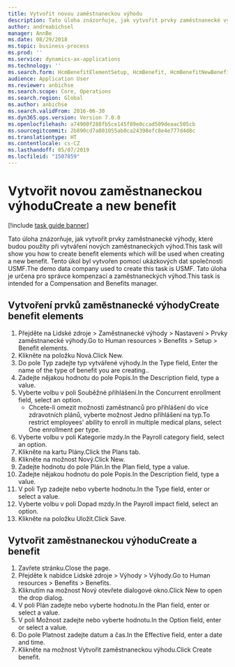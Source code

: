 ```yaml
---
title: Vytvořit novou zaměstnaneckou výhodu
description: Tato úloha znázorňuje, jak vytvořit prvky zaměstnanecké výhody, které budou použity při vytváření nových zaměstnaneckých výhod.
author: andreabichsel
manager: AnnBe
ms.date: 08/29/2018
ms.topic: business-process
ms.prod: ''
ms.service: dynamics-ax-applications
ms.technology: ''
ms.search.form: HcmBenefitElementSetup, HcmBenefit, HcmBenefitNewBenefit, HcmBenefitPlanLookup
audience: Application User
ms.reviewer: anbichse
ms.search.scope: Core, Operations
ms.search.region: Global
ms.author: anbichse
ms.search.validFrom: 2016-06-30
ms.dyn365.ops.version: Version 7.0.0
ms.openlocfilehash: a74900f288fb5ce145f89e0ccad509deaac505cb
ms.sourcegitcommit: 2b890cd7a801055ab0ca24398efc8e4e777d4d8c
ms.translationtype: HT
ms.contentlocale: cs-CZ
ms.lasthandoff: 05/07/2019
ms.locfileid: "1507859"
---
```

# <a name="create-a-new-benefit"></a><span data-ttu-id="64809-103">Vytvořit novou zaměstnaneckou výhodu</span><span class="sxs-lookup"><span data-stu-id="64809-103">Create a new benefit</span></span>

[!include [task guide banner](../../includes/task-guide-banner.md)]

<span data-ttu-id="64809-104">Tato úloha znázorňuje, jak vytvořit prvky zaměstnanecké výhody, které budou použity při vytváření nových zaměstnaneckých výhod.</span><span class="sxs-lookup"><span data-stu-id="64809-104">This task will show you how to create benefit elements which will be used when creating a new benefit.</span></span> <span data-ttu-id="64809-105">Tento úkol byl vytvořen pomocí ukázkových dat společnosti USMF.</span><span class="sxs-lookup"><span data-stu-id="64809-105">The demo data company used to create this task is USMF.</span></span> <span data-ttu-id="64809-106">Tato úloha je určena pro správce kompenzací a zaměstnaneckých výhod.</span><span class="sxs-lookup"><span data-stu-id="64809-106">This task is intended for a Compensation and Benefits manager.</span></span>


## <a name="create-benefit-elements"></a><span data-ttu-id="64809-107">Vytvoření prvků zaměstnanecké výhody</span><span class="sxs-lookup"><span data-stu-id="64809-107">Create benefit elements</span></span>
1. <span data-ttu-id="64809-108">Přejděte na Lidské zdroje > Zaměstnanecké výhody > Nastavení > Prvky zaměstnanecké výhody.</span><span class="sxs-lookup"><span data-stu-id="64809-108">Go to Human resources > Benefits > Setup > Benefit elements.</span></span>
2. <span data-ttu-id="64809-109">Klikněte na položku Nová.</span><span class="sxs-lookup"><span data-stu-id="64809-109">Click New.</span></span>
3. <span data-ttu-id="64809-110">Do pole Typ zadejte typ vytvářené výhody.</span><span class="sxs-lookup"><span data-stu-id="64809-110">In the Type field, Enter the name of the type of benefit you are creating..</span></span>
4. <span data-ttu-id="64809-111">Zadejte nějakou hodnotu do pole Popis.</span><span class="sxs-lookup"><span data-stu-id="64809-111">In the Description field, type a value.</span></span>
5. <span data-ttu-id="64809-112">Vyberte volbu v poli Souběžné přihlášení.</span><span class="sxs-lookup"><span data-stu-id="64809-112">In the Concurrent enrollment field, select an option.</span></span>
    * <span data-ttu-id="64809-113">Chcete-li omezit možnosti zaměstnanců pro přihlášení do více zdravotních plánů, vyberte možnost Jedno přihlášení na typ.</span><span class="sxs-lookup"><span data-stu-id="64809-113">To restrict employees' ability to enroll in multiple medical plans, select One enrollment per type.</span></span>  
6. <span data-ttu-id="64809-114">Vyberte volbu v poli Kategorie mzdy.</span><span class="sxs-lookup"><span data-stu-id="64809-114">In the Payroll category field, select an option.</span></span>
7. <span data-ttu-id="64809-115">Klikněte na kartu Plány.</span><span class="sxs-lookup"><span data-stu-id="64809-115">Click the Plans tab.</span></span>
8. <span data-ttu-id="64809-116">Klikněte na možnost Nový.</span><span class="sxs-lookup"><span data-stu-id="64809-116">Click New.</span></span>
9. <span data-ttu-id="64809-117">Zadejte hodnotu do pole Plán.</span><span class="sxs-lookup"><span data-stu-id="64809-117">In the Plan field, type a value.</span></span>
10. <span data-ttu-id="64809-118">Zadejte nějakou hodnotu do pole Popis.</span><span class="sxs-lookup"><span data-stu-id="64809-118">In the Description field, type a value.</span></span>
11. <span data-ttu-id="64809-119">V poli Typ zadejte nebo vyberte hodnotu.</span><span class="sxs-lookup"><span data-stu-id="64809-119">In the Type field, enter or select a value.</span></span>
12. <span data-ttu-id="64809-120">Vyberte volbu v poli Dopad mzdy.</span><span class="sxs-lookup"><span data-stu-id="64809-120">In the Payroll impact field, select an option.</span></span>
13. <span data-ttu-id="64809-121">Klikněte na položku Uložit.</span><span class="sxs-lookup"><span data-stu-id="64809-121">Click Save.</span></span>

## <a name="create-a-benefit"></a><span data-ttu-id="64809-122">Vytvořit zaměstnaneckou výhodu</span><span class="sxs-lookup"><span data-stu-id="64809-122">Create a benefit</span></span>
1. <span data-ttu-id="64809-123">Zavřete stránku.</span><span class="sxs-lookup"><span data-stu-id="64809-123">Close the page.</span></span>
2. <span data-ttu-id="64809-124">Přejděte k nabídce Lidské zdroje > Výhody > Výhody.</span><span class="sxs-lookup"><span data-stu-id="64809-124">Go to Human resources > Benefits > Benefits.</span></span>
3. <span data-ttu-id="64809-125">Kliknutím na možnost Nový otevřete dialogové okno.</span><span class="sxs-lookup"><span data-stu-id="64809-125">Click New to open the drop dialog.</span></span>
4. <span data-ttu-id="64809-126">V poli Plán zadejte nebo vyberte hodnotu.</span><span class="sxs-lookup"><span data-stu-id="64809-126">In the Plan field, enter or select a value.</span></span>
5. <span data-ttu-id="64809-127">V poli Možnost zadejte nebo vyberte hodnotu.</span><span class="sxs-lookup"><span data-stu-id="64809-127">In the Option field, enter or select a value.</span></span>
6. <span data-ttu-id="64809-128">Do pole Platnost zadejte datum a čas.</span><span class="sxs-lookup"><span data-stu-id="64809-128">In the Effective field, enter a date and time.</span></span>
7. <span data-ttu-id="64809-129">Klikněte na možnost Vytvořit zaměstnaneckou výhodu.</span><span class="sxs-lookup"><span data-stu-id="64809-129">Click Create benefit.</span></span>

